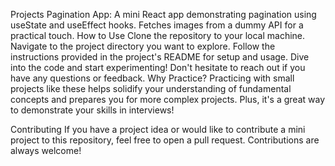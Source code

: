 Projects
Pagination App: A mini React app demonstrating pagination using useState and useEffect hooks. Fetches images from a dummy API for a practical touch.
How to Use
Clone the repository to your local machine.
Navigate to the project directory you want to explore.
Follow the instructions provided in the project's README for setup and usage.
Dive into the code and start experimenting!
Don't hesitate to reach out if you have any questions or feedback.
Why Practice?
Practicing with small projects like these helps solidify your understanding of fundamental concepts and prepares you for more complex projects. Plus, it's a great way to demonstrate your skills in interviews!

Contributing
If you have a project idea or would like to contribute a mini project to this repository, feel free to open a pull request. Contributions are always welcome!
